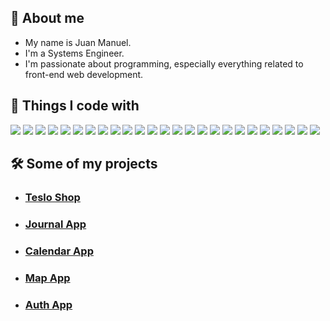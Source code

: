 ## 💬 About me

- My name is Juan Manuel.
- I'm a Systems Engineer.
- I'm passionate about programming, especially everything related to front-end web development.

## 📱 Things I code with

![](https://img.shields.io/badge/-HTML5-E34F26?style=flat-square&logo=html5&logoColor=white)
![](https://img.shields.io/badge/-CSS3-214CE5?style=flat-square&logo=css3&logoColor=white)
![](https://img.shields.io/badge/-Sass-CC6699?style=flat-square&logo=sass&logoColor=white)
![](https://img.shields.io/badge/-Tailwind-38BDF8?style=flat-square&logo=tailwindcss&logoColor=white)
![](https://img.shields.io/badge/-Bootstrap-7310F5?style=flat-square&logo=bootstrap&logoColor=white)
![](https://img.shields.io/badge/-TypeScript-007ACC?style=flat-square&logo=typescript&logoColor=white)
![](https://img.shields.io/badge/-JavaScript-000?style=flat-square&logo=javascript)
![](https://img.shields.io/badge/-React-45b8d8?style=flat-square&logo=react&logoColor=white)
![](https://img.shields.io/badge/-Material_UI-007FFF?style=flat-square&logo=mui&logoColor=white)
![](https://img.shields.io/badge/-Next.js-000?style=flat-square&logo=next.js&logoColor=white)
![](https://img.shields.io/badge/-Angular-DD0031?style=flat-square&logo=angular&logoColor=white)
![](https://img.shields.io/badge/-Redux-764ABC?style=flat-square&logo=redux&logoColor=white)
![](https://img.shields.io/badge/-RxJs-B7178C?style=flat-square&logo=reactivex&logoColor=white)
![](https://img.shields.io/badge/-Jest-C21325?style=flat-square&logo=jest&logoColor=white)
![](https://img.shields.io/badge/-Nodejs-43853d?style=flat-square&logo=Node.js&logoColor=white)
![](https://img.shields.io/badge/-Git-F05032?style=flat-square&logo=git&logoColor=white)
![](https://img.shields.io/badge/-Webpack-8DD6F9?style=flat-square&logo=webpack&logoColor=white)
![](https://img.shields.io/badge/-Docker-46a2f1?style=flat-square&logo=docker&logoColor=white)
![](https://img.shields.io/badge/-Firebase-2C394B?style=flat-square&logo=firebase)
![](https://img.shields.io/badge/Express.js-000?style=flat-square&logo=express&logoColor=white)
![](https://img.shields.io/badge/-NestJS-ea2845?style=flat-square&logo=nestjs&logoColor=white)
![](https://img.shields.io/badge/-PostgreSQL-336791?style=flat-square&logo=postgresql&logoColor=white)
![](https://img.shields.io/badge/-MongoDB-13aa52?style=flat-square&logo=mongodb&logoColor=white)
![](https://img.shields.io/badge/-Postman-FF6C37?style=flat-square&logo=postman&logoColor=white)
![](https://img.shields.io/badge/-Prisma-000?style=flat-square&logo=prisma&logoColor=white)

## 🛠️ Some of my projects

- ### [Teslo Shop](https://teslo-shop-jmgg.vercel.app)

- ### [Journal App](https://journal-app-jmgg.netlify.app)

- ### [Calendar App](https://calendar-app-jmgg.netlify.app)

- ### [Map App](https://maps-app-jmgg.netlify.app)

- ### [Auth App](https://auth-app-jmgg.netlify.app)

